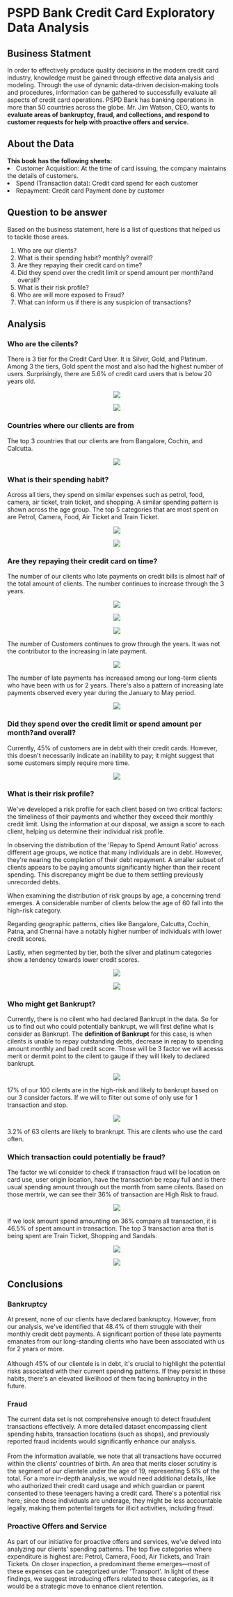 <h1>PSPD Bank Credit Card Exploratory Data Analysis </h1> 

<h2>Business Statment</h2>
In order to effectively produce quality decisions in the modern credit card industry, knowledge
must be gained through effective data analysis and modeling. Through the use of dynamic data-driven decision-making tools and procedures, information can be gathered to successfully evaluate all aspects of credit card operations. PSPD Bank has banking operations in more than 50 countries across the globe. Mr. Jim Watson, CEO, wants to <b>evaluate areas of bankruptcy, fraud, and collections, and respond to customer requests for help with proactive offers and service.</b>

<h2>About the Data</h2>
<b>This book has the following sheets:</b>
  <li>Customer Acquisition: At the time of card issuing, the company maintains the details of customers.</li>
  <li>Spend (Transaction data): Credit card spend for each customer</li>
  <li>Repayment: Credit card Payment done by customer</li>

<h2>Question to be answer</h2>
Based on the business statement, here is a list of questions that helped us to tackle those areas.

<ol>
<li> Who are our clients? </li>
<li> What is their spending habit? monthly? overall? </li>
<li> Are they repaying their credit card on time?</li>
<li> Did they spend over the credit limit or spend amount per month?and overall?</li>
<li> What is their risk profile? </li>
<li> Who are will more exposed to Fraud? </li>
<li> What can inform us if there is any suspicion of transactions?</li>
</ol>

<h2>Analysis</h2>
<h3>Who are the cilents?</h3>
<p>There is 3 tier for the Credit Card User. It is Silver, Gold, and Platinum. Among 3 the tiers, Gold spent the most and also had the highest number of users. Surprisingly, there are 5.6% of credit card users that is below 20 years old.</p>
 
<p align="center">
  <img src="https://github.com/laysiong/Data-Analysis-Projects/assets/65546211/bb6a0d8a-6bd3-445a-a0fb-d507bc3b8337">
</p>

<p align="center">
  <img src="https://github.com/laysiong/Data-Analysis-Projects/assets/65546211/ad34315a-64a5-47dd-85c7-2b9bbb4cfdba">
</p>

<h3>Countries where our clients are from</h3>
<p>The top 3 countries that our clients are from Bangalore, Cochin, and Calcutta.</p>

<p align="center">
  <img src="https://github.com/laysiong/Data-Analysis-Projects/assets/65546211/4de9e33d-04f4-4f6e-992a-337bd617c45a">  
</p>

<h3>What is their spending habit? </h3>
<p>Across all tiers, they spend on similar expenses such as  petrol, food, camera, air ticket, train ticket, and shopping. A similar spending pattern is shown across the age group. The top 5 categories that are most spent on are Petrol, Camera, Food, Air Ticket and Train Ticket.</p>

<p align="center">
  <img src="https://github.com/laysiong/Data-Analysis-Projects/assets/65546211/ee319557-c8ce-48c9-8b42-e248a97b346f">
</p>
<p align="center">
  <img src="https://github.com/laysiong/Data-Analysis-Projects/assets/65546211/3db902a9-b5d7-40f5-9097-d043b91cb84e">
</p>

<!---![image](https://github.com/laysiong/Data-Analysis-Projects/assets/65546211/41083519-6e79-4500-9852-9fd2cda6e970)--->


<h3> Are they repaying their credit card on time?</h3>
<p>The number of our clients who late payments on credit bills is almost half of the total amount of clients. The number continues to increase through the 3 years. </p>

<!--- Pie Chart of % of Clients repaid on time monthly--->
<p align="center">
  <img src="https://github.com/laysiong/Data-Analysis-Projects/assets/65546211/e6038b10-ee93-4375-b92d-26882b7f0792">
</p>

<p align="center">
  <img src="https://github.com/laysiong/Data-Analysis-Projects/assets/65546211/7e8d9320-5ff8-4a59-999d-774e14593f22">
</p>

<p align="center">
  <img src="https://github.com/laysiong/Data-Analysis-Projects/assets/65546211/d3dcd5fc-04e2-4503-b81e-f07edbcd79e8">
</p>

<p> The number of Customers continues to grow through the years. It was not the contributor to the increasing in late payment.</p>

<p align="center">
  <img src="https://github.com/laysiong/Data-Analysis-Projects/assets/65546211/c315361b-3d62-4159-bc5e-6b72a0885ed9">
</p>


<p>The number of late payments has increased among our long-term clients who have been with us for 2 years. There's also a pattern of increasing late payments observed every year during the January to May period.</p>

<p align="center">
  <img src="https://github.com/laysiong/Data-Analysis-Projects/assets/65546211/3619e041-fa20-4938-99b5-f7e135762b4d">
</p>

<h3>Did they spend over the credit limit or spend amount per month?and overall?</h3>
<p> Currently, 45% of customers are in debt with their credit cards. However, this doesn't necessarily indicate an inability to pay; it might suggest that some customers simply require more time. </p>

<p align="center">
  <img src="https://github.com/laysiong/Data-Analysis-Projects/assets/65546211/ecde6d90-a278-4959-87b5-24ebe9d83ea9">
</p>

<h3> What is their risk profile? </h3>
<p> We've developed a risk profile for each client based on two critical factors: the timeliness of their payments and whether they exceed their monthly credit limit. Using the information at our disposal, we assign a score to each client, helping us determine their individual risk profile.

In observing the distribution of the 'Repay to Spend Amount Ratio' across different age groups, we notice that many individuals are in debt. However, they're nearing the completion of their debt repayment. A smaller subset of clients appears to be paying amounts significantly higher than their recent spending. This discrepancy might be due to them settling previously unrecorded debts.

When examining the distribution of risk groups by age, a concerning trend emerges. A considerable number of clients below the age of 60 fall into the high-risk category.

Regarding geographic patterns, cities like Bangalore, Calcutta, Cochin, Patna, and Chennai have a notably higher number of individuals with lower credit scores.

Lastly, when segmented by tier, both the silver and platinum categories show a tendency towards lower credit scores.
</p>

<p align="center">
  <img src="https://github.com/laysiong/Data-Analysis-Projects/assets/65546211/c701aad8-9a47-4de4-8d4a-d152e30bedb0">
</p>

<p align="center">
  <!---<img src="https://github.com/laysiong/Data-Analysis-Projects/assets/65546211/5770bde9-2aac-4321-adbf-9dccc2224c0b">--->
  <img src="https://github.com/laysiong/Data-Analysis-Projects/assets/65546211/eb36ac16-9c0a-4560-aeea-92fd2e53600f">
</p>

<h3> Who might get Bankrupt? </h3>
<p> Currently, there is no cilent who had declared Bankrupt in the data. So for us to find out who could potentially bankrupt, we will first define what is consider as Bankrupt. The <b>definition of Bankrupt</b> for this case, is when cilents is unable to repay outstanding debts, decrease in repay to spending amount monthly and bad credit score. Those will be 3 factor we will acesss merit or dermit point to the cilent to gauge if they will likely to declared bankrupt.
</p>

<p align="center">
  <img src="https://github.com/laysiong/Data-Analysis-Projects/assets/65546211/da2834ad-77a2-463d-9116-d79e81283550">
</p>
17% of our 100 cilents are in the high-risk and likely to bankrupt based on our 3 consider factors. If we will to filter out some of only use for 1 transaction and stop.

<p align="center">
  <img src="https://github.com/laysiong/Data-Analysis-Projects/assets/65546211/96407306-5600-48d5-82fd-c070abb32e4f">
</p>
3.2% of 63 cilents are likely to brankrupt. This are cilents who use the card often.


<h3> Which transaction could potentially be fraud? </h3>
<p> The factor we wil consider to check if transaction fraud will be location on card use, user origin location, have the transaction be repay full and is there usual spending amount through out the month from same cilents. Based on those mertrix, we can see their 36% of transaction are High Risk to fraud.
</p>

<p align="center">
  <img src="https://github.com/laysiong/Data-Analysis-Projects/assets/65546211/6f0f90de-7434-4306-adad-3e555ae12d6a">
</p>

If we look amount spend amounting on 36% compare all transaction, it is 46.5% of spent amount in transaction. The top 3 transaction area that is being spent are Train Ticket, Shopping and Sandals.

<p align="center">
  <img src="https://github.com/laysiong/Data-Analysis-Projects/assets/65546211/8176c098-a130-45d6-9a2e-fd1e5ba15616">
</p>
<p align="center">
  <img src="https://github.com/laysiong/Data-Analysis-Projects/assets/65546211/2f630f9f-5f34-4720-84e4-5eed765a1b89">
  <!---<img src="https://github.com/laysiong/Data-Analysis-Projects/assets/65546211/037cfb79-7d24-4dfa-aa30-f37b0fa0b476">--->
</p>

<h2>Conclusions</h2>

<h3>Bankruptcy</h3>
<p>At present, none of our clients have declared bankruptcy. However, from our analysis, we've identified that 48.4% of them struggle with their monthly credit debt payments. A significant portion of these late payments emanates from our long-standing clients who have been associated with us for 2 years or more.
<br></br>
Although 45% of our clientele is in debt, it's crucial to highlight the potential risks associated with their current spending patterns. If they persist in these habits, there's an elevated likelihood of them facing bankruptcy in the future.</p>

<h3>Fraud</h3>
<p>The current data set is not comprehensive enough to detect fraudulent transactions effectively. A more detailed dataset encompassing client spending habits, transaction locations (such as shops), and previously reported fraud incidents would significantly enhance our analysis.
<br></br>
From the information available, we note that all transactions have occurred within the clients' countries of birth. An area that merits closer scrutiny is the segment of our clientele under the age of 19, representing 5.6% of the total. For a more in-depth analysis, we would need additional details, like who authorized their credit card usage and which guardian or parent consented to these teenagers having a credit card. There's a potential risk here; since these individuals are underage, they might be less accountable legally, making them potential targets for illicit activities, including fraud.</p>

<h3>Proactive Offers and Service</h3>
<p>As part of our initiative for proactive offers and services, we've delved into analyzing our clients' spending patterns. The top five categories where expenditure is highest are: Petrol, Camera, Food, Air Tickets, and Train Tickets. On closer inspection, a predominant theme emerges—most of these expenses can be categorized under 'Transport'. In light of these findings, we suggest introducing offers related to these categories, as it would be a strategic move to enhance client retention.</p>
